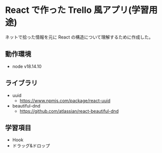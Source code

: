 # React で作った Trello 風アプリ(学習用途)

ネットで拾った情報を元に React の構造について理解するために作成した。   

## 動作環境

- node v18.14.10

## ライブラリ

- uuid
  - https://www.npmjs.com/package/react-uuid
- beautiful-dnd
  - https://github.com/atlassian/react-beautiful-dnd

## 学習項目
- Hook
- ドラッグ&ドロップ

